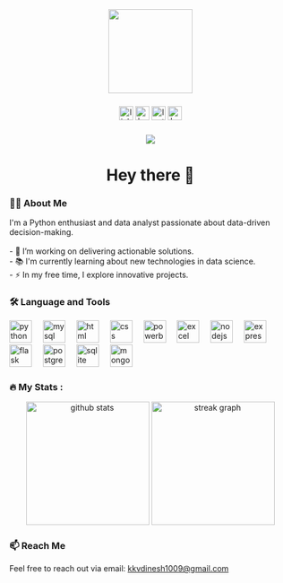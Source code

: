 <div align="center">
  <img height="150" src="https://camo.githubusercontent.com/62da68eb62b1e5f175f7d1f0191dd89a653d7908feb22d37d4a0ab07365d6791/68747470733a2f2f6d656469612e67697068792e636f6d2f6d656469612f4d3967624264396e6244724f5475314d71782f67697068792e676966" />
</div>

### 

<div align="center">
  <img src="https://img.shields.io/static/v1?message=LinkedIn&logo=linkedin&label=&color=0077B5&logoColor=white&labelColor=&style=for-the-badge" height="25" alt="linkedin logo" />
  <img src="https://img.shields.io/static/v1?message=HackerRank&logo=hackerrank&label=&color=2EC866&logoColor=white&labelColor=&style=for-the-badge" height="25" alt="hackerrank logo" />
  <img src="https://img.shields.io/static/v1?message=LeetCode&logo=leetcode&label=&color=F9C24D&logoColor=white&labelColor=&style=for-the-badge" height="25" alt="leetcode logo" />
  <img src="https://img.shields.io/static/v1?message=Kaggle&logo=kaggle&label=&color=20BEFF&logoColor=white&labelColor=&style=for-the-badge" height="25" alt="kaggle logo" />
</div>

### 

<div align="center">
  <img src="https://visitor-badge.laobi.icu/badge?page_id=kkv-dinesh&" />
</div>

### 

<h1 align="center">Hey there 👋</h1>

### 

<h3 align="left">👩‍💻 About Me</h3>

<p align="left">I'm a Python enthusiast and data analyst passionate about data-driven decision-making.<br><br>- 🔭 I’m working on delivering actionable solutions.<br>- 📚 I'm currently learning about new technologies in data science.<br>- ⚡ In my free time, I explore innovative projects.</p>

### 

<h3 align="left">🛠 Language and Tools</h3>

<div align="left">
  <img src="https://cdn.jsdelivr.net/gh/devicons/devicon/icons/python/python-original.svg" height="40" alt="python logo" />
  <img width="12" />
  <img src="https://cdn.jsdelivr.net/gh/devicons/devicon/icons/mysql/mysql-original-wordmark.svg" height="40" alt="mysql logo" />
  <img width="12" />
  <img src="https://cdn.jsdelivr.net/gh/devicons/devicon/icons/html5/html5-original-wordmark.svg" height="40" alt="html logo" />
  <img width="12" />
  <img src="https://cdn.jsdelivr.net/gh/devicons/devicon/icons/css3/css3-original-wordmark.svg" height="40" alt="css logo" />
  <img width="12" />
  <img src="https://cdn.jsdelivr.net/gh/devicons/devicon/icons/powerbi/powerbi-original.svg" height="40" alt="powerbi logo" />
  <img width="12" />
  <img src="https://cdn.jsdelivr.net/gh/devicons/devicon/icons/excel/excel-original.svg" height="40" alt="excel logo" />
  <img width="12" />
  <img src="https://cdn.jsdelivr.net/gh/devicons/devicon/icons/nodejs/nodejs-original-wordmark.svg" height="40" alt="nodejs logo" />
  <img width="12" />
  <img src="https://cdn.jsdelivr.net/gh/devicons/devicon/icons/express/express-original-wordmark.svg" height="40" alt="express logo" />
  <img width="12" />
  <img src="https://cdn.jsdelivr.net/gh/devicons/devicon/icons/flask/flask-original-wordmark.svg" height="40" alt="flask logo" />
  <img width="12" />
  <img src="https://cdn.jsdelivr.net/gh/devicons/devicon/icons/postgresql/postgresql-original-wordmark.svg" height="40" alt="postgresql logo" />
  <img width="12" />
  <img src="https://cdn.jsdelivr.net/gh/devicons/devicon/icons/sqlite/sqlite-original-wordmark.svg" height="40" alt="sqlite logo" />
  <img width="12" />
  <img src="https://cdn.jsdelivr.net/gh/devicons/devicon/icons/mongodb/mongodb-original-wordmark.svg" height="40" alt="mongodb logo" />
</div>

### 

<h3 align="left">🔥 My Stats :</h3>

<div align="center">
  <img src="https://github-readme-stats.vercel.app/api?username=kkv-dinesh&show_icons=true&theme=radical" height="220" alt="github stats" />
  <img src="https://github-readme-streak-stats.herokuapp.com/?user=kkv-dinesh&theme=radical" height="220" alt="streak graph" />
</div>

### 

<h3 align="left">📫 Reach Me</h3>

<p align="left">Feel free to reach out via email: <a href="mailto:kkvdinesh1009@gmail.com">kkvdinesh1009@gmail.com</a></p>
